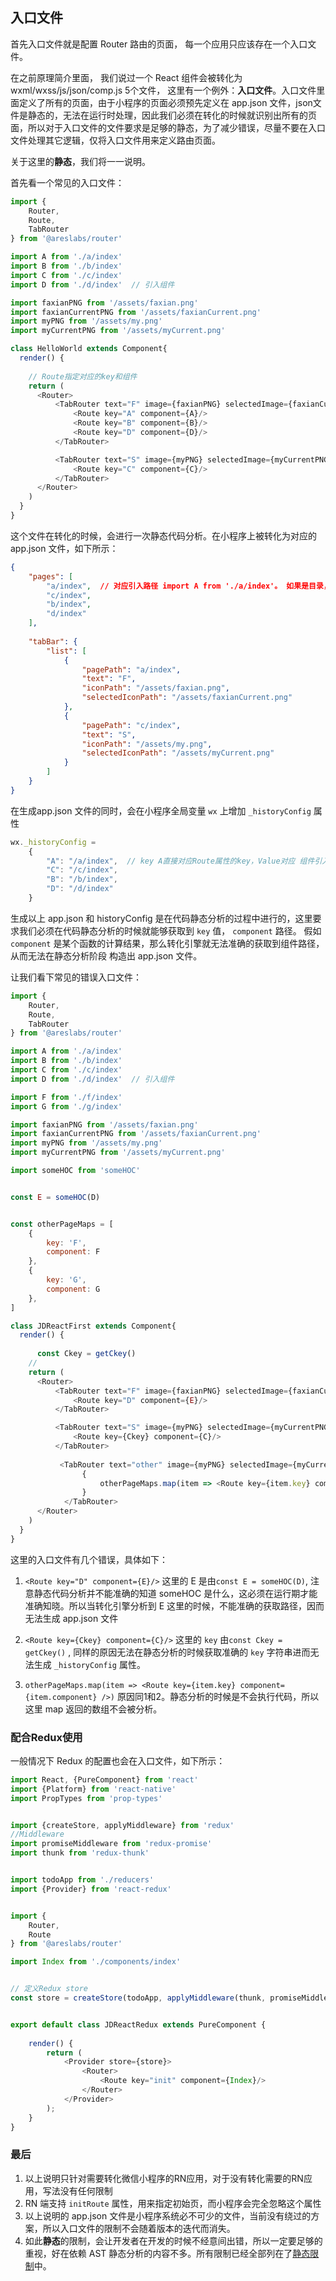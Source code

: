 ## 入口文件

首先入口文件就是配置 Router 路由的页面， 每一个应用只应该存在一个入口文件。

在之前原理简介里面， 我们说过一个 React 组件会被转化为 wxml/wxss/js/json/comp.js 5个文件， 这里有一个例外：**入口文件**。入口文件里面定义了所有的页面，由于小程序的页面必须预先定义在 app.json 文件，json文件是静态的，无法在运行时处理，因此我们必须在转化的时候就识别出所有的页面，所以对于入口文件的文件要求是足够的静态，为了减少错误，尽量不要在入口文件处理其它逻辑，仅将入口文件用来定义路由页面。

关于这里的**静态**，我们将一一说明。

首先看一个常见的入口文件：

```javascript
import {
    Router,
    Route,
    TabRouter
} from '@areslabs/router' 

import A from './a/index'
import B from './b/index'
import C from './c/index'
import D from './d/index'  // 引入组件

import faxianPNG from '/assets/faxian.png'
import faxianCurrentPNG from '/assets/faxianCurrent.png'
import myPNG from '/assets/my.png'
import myCurrentPNG from '/assets/myCurrent.png'

class HelloWorld extends Component{
  render() {
    
    // Route指定对应的key和组件  
    return (
      <Router>
          <TabRouter text="F" image={faxianPNG} selectedImage={faxianCurrentPNG}>
              <Route key="A" component={A}/>  
              <Route key="B" component={B}/>
              <Route key="D" component={D}/>
          </TabRouter>

          <TabRouter text="S" image={myPNG} selectedImage={myCurrentPNG}>
              <Route key="C" component={C}/>
          </TabRouter>
      </Router>
    )
  }
}
```

这个文件在转化的时候，会进行一次静态代码分析。在小程序上被转化为对应的app.json 文件，如下所示：

```json
{
	"pages": [
		"a/index",  // 对应引入路径 import A from './a/index'。 如果是目录， 会自动补全index
		"c/index",
		"b/index",
		"d/index"
	],
	
	"tabBar": {
		"list": [
			{
				"pagePath": "a/index",
				"text": "F",
				"iconPath": "/assets/faxian.png",
				"selectedIconPath": "/assets/faxianCurrent.png"
			},
			{
				"pagePath": "c/index",
				"text": "S",
				"iconPath": "/assets/my.png",
				"selectedIconPath": "/assets/myCurrent.png"
			}
		]
	}
}
```
在生成app.json 文件的同时，会在小程序全局变量 `wx` 上增加  `_historyConfig` 属性

```javascript
wx._historyConfig =
    {
        "A": "/a/index",  // key A直接对应Route属性的key，Value对应 组件引入路径 import A from './a/index'，如果引入的是目录，会自动补全
        "C": "/c/index",
        "B": "/b/index",
        "D": "/d/index"
    }
```

生成以上 app.json 和 historyConfig 是在代码静态分析的过程中进行的，这里要求我们必须在代码静态分析的时候就能够获取到
 `key` 值， `component` 路径。 假如 `component` 是某个函数的计算结果，那么转化引擎就无法准确的获取到组件路径，从而无法在静态分析阶段
构造出 app.json 文件。 


让我们看下常见的错误入口文件：

```javascript
import {
    Router,
    Route,
    TabRouter
} from '@areslabs/router' 

import A from './a/index'
import B from './b/index'
import C from './c/index'
import D from './d/index'  // 引入组件

import F from './f/index'
import G from './g/index'  

import faxianPNG from '/assets/faxian.png'
import faxianCurrentPNG from '/assets/faxianCurrent.png'
import myPNG from '/assets/my.png'
import myCurrentPNG from '/assets/myCurrent.png'

import someHOC from 'someHOC'


const E = someHOC(D)


const otherPageMaps = [
    {
        key: 'F',
        component: F
    },
    {
        key: 'G',
        component: G
    },
]

class JDReactFirst extends Component{
  render() {
    
      const Ckey = getCkey()
    //   
    return (
      <Router>
          <TabRouter text="F" image={faxianPNG} selectedImage={faxianCurrentPNG}>
              <Route key="D" component={E}/>
          </TabRouter>

          <TabRouter text="S" image={myPNG} selectedImage={myCurrentPNG}>
              <Route key={Ckey} component={C}/>
          </TabRouter>
          
           <TabRouter text="other" image={myPNG} selectedImage={myCurrentPNG}>
                {
                    otherPageMaps.map(item => <Route key={item.key} component={item.component} />)
                }
            </TabRouter>
      </Router>
    )
  }
}
```
这里的入口文件有几个错误，具体如下：

1. `<Route key="D" component={E}/>` 这里的 E 是由`const E = someHOC(D)`, 注意静态代码分析并不能准确的知道 someHOC 是什么，这必须在运行期才能准确知晓。所以当转化引擎分析到 E 这里的时候，不能准确的获取路径，因而无法生成 app.json 文件

2. `<Route key={Ckey} component={C}/>` 这里的 `key` 由`const Ckey = getCkey()` , 同样的原因无法在静态分析的时候获取准确的 `key` 字符串进而无法生成 `_historyConfig` 属性。

3. `otherPageMaps.map(item => <Route key={item.key} component={item.component} />)` 原因同1和2。静态分析的时候是不会执行代码，所以这里 map 返回的数组不会被分析。


### 配合Redux使用

一般情况下 Redux 的配置也会在入口文件，如下所示：

```javascript
import React, {PureComponent} from 'react'
import {Platform} from 'react-native'
import PropTypes from 'prop-types'


import {createStore, applyMiddleware} from 'redux'
//Middleware
import promiseMiddleware from 'redux-promise'
import thunk from 'redux-thunk'


import todoApp from './reducers'
import {Provider} from 'react-redux'


import {
    Router,
    Route
} from '@areslabs/router'

import Index from './components/index'


// 定义Redux store
const store = createStore(todoApp, applyMiddleware(thunk, promiseMiddleware))


export default class JDReactRedux extends PureComponent {
    
    render() {
        return (
            <Provider store={store}>
                <Router>
                    <Route key="init" component={Index}/>
                </Router>
            </Provider>
        );
    }
}
```


### 最后

1. 以上说明只针对需要转化微信小程序的RN应用，对于没有转化需要的RN应用，写法没有任何限制
2. RN 端支持 `initRoute` 属性，用来指定初始页，而小程序会完全忽略这个属性
3. 以上说明的 app.json 文件是小程序系统必不可少的文件，当前没有绕过的方案，所以入口文件的限制不会随着版本的迭代而消失。
4. 如此**静态**的限制，会让开发者在开发的时候不经意间出错，所以一定要足够的重视，好在依赖 AST 静态分析的内容不多。所有限制已经全部列在了[静态限制](./静态限制.md)中。









